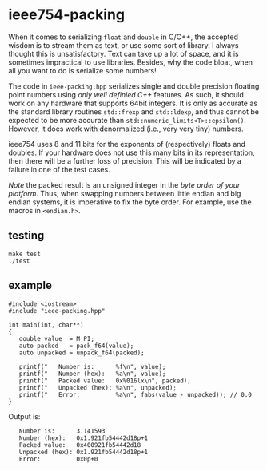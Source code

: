 
# ieee754-packing

When it comes to serializing `float` and `double` in C/C++, the accepted wisdom is to stream them as text, or use some sort of library. I always thought this is unsatisfactory. Text can take up a lot of space, and it is sometimes impractical to use libraries. Besides, why the code bloat, when all you want to do is serialize some numbers!

The code in `ieee-packing.hpp` serializes single and double precision floating point numbers using _only well definied C++_ features. As such, it should work on any hardware that supports 64bit integers. It is only as accurate as the standard library routines `std::frexp` and `std::ldexp`, and thus cannot be expected to be more accurate than `std::numeric_limits<T>::epsilon()`. However, it does work with denormalized (i.e., very very tiny) numbers.

ieee754 uses 8 and 11 bits for the exponents of (respectively) floats and doubles. If your hardware does not use this many bits in its representation, then there will be a further loss of precision. This will be indicated by a failure in one of the test cases.

*Note* the packed result is an unsigned integer in the _byte order of your platform_. Thus, when swapping numbers between little endian and big endian systems, it is imperative to fix the byte order. For example, use the macros in `<endian.h>`.

## testing

```
make test
./test
```

## example

```
#include <iostream>
#include "ieee-packing.hpp"

int main(int, char**)
{
   double value  = M_PI;
   auto packed   = pack_f64(value);
   auto unpacked = unpack_f64(packed);

   printf("   Number is:      %f\n", value);
   printf("   Number (hex):   %a\n", value);
   printf("   Packed value:   0x%016lx\n", packed);
   printf("   Unpacked (hex): %a\n", unpacked);
   printf("   Error:          %a\n", fabs(value - unpacked)); // 0.0
}
```

Output is:

```
   Number is:      3.141593
   Number (hex):   0x1.921fb54442d18p+1
   Packed value:   0x400921fb54442d18
   Unpacked (hex): 0x1.921fb54442d18p+1
   Error:          0x0p+0
```
